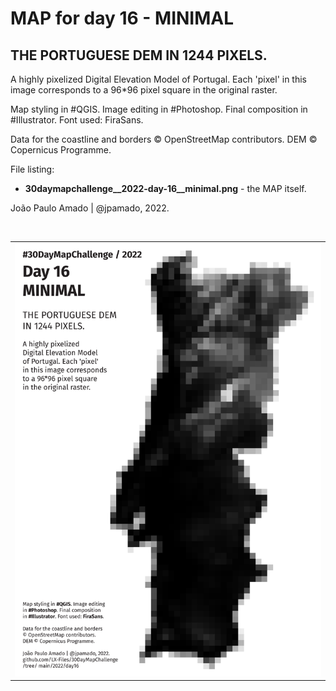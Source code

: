 <h1>MAP for day 16 - MINIMAL</h1>
<h2>THE PORTUGUESE DEM IN 1244 PIXELS.</h2>
<p>A highly pixelized Digital Elevation Model of Portugal. Each 'pixel' in this image corresponds to a 96*96 pixel square in the original raster.</p>
<p>Map styling in #QGIS. Image editing in #Photoshop. Final composition in #Illustrator. Font used: FiraSans.</p>
<p>Data for the coastline and borders © OpenStreetMap contributors. DEM © Copernicus Programme.</p>
<p>File listing:</p>
<ul>
  <li><b>30daymapchallenge__2022-day-16__minimal.png</b> - the MAP itself.</li>
  </ul>
<p>João Paulo Amado | @jpamado, 2022.</p>
<p>&nbsp;</p>
<table>
<tr>
<td style="border:thin #000">
<img src="30daymapchallenge__2022-day-16__minimal.png" width=auto>
</td>
</tr>
</table>
